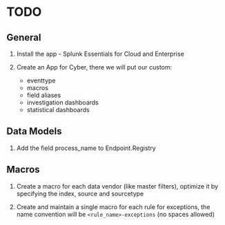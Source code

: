 # TODO

## General
1. Install the app - Splunk Essentials for Cloud and Enterprise

2. Create an App for Cyber, there we will put our custom:
    - eventtype
    - macros
    - field aliases
    - investigation dashboards
    - statistical dashboards

## Data Models
1. Add the field process_name to Endpoint.Registry

## Macros
1. Create a macro for each data vendor (like master filters), optimize it by specifying the index, source and sourcetype

2. Create and maintain a single macro for each rule for exceptions, the name convention will be `<rule_name>-exceptions` (no spaces allowed)
